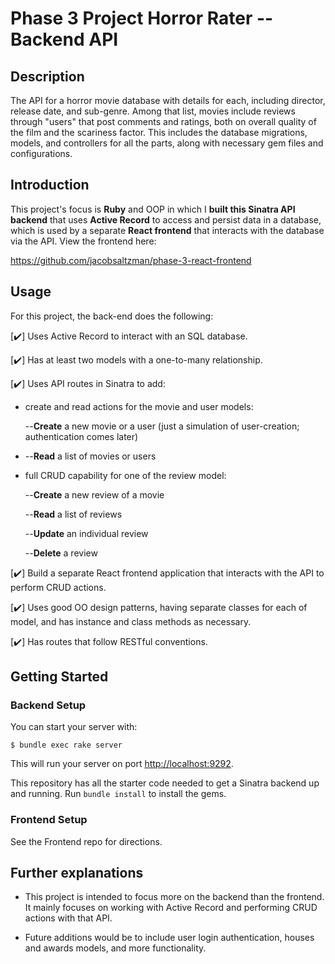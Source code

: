# Phase 3 Project Horror Rater -- Backend API


## Description


The API for a horror movie database with details for each, including director, release date, and sub-genre. Among that list, movies include reviews through "users" that post comments and ratings, both on overall quality of the film and the scariness factor.  This includes the database migrations, models, and controllers for all the parts, along with necessary gem files and configurations.


## Introduction


This project's focus is **Ruby** and OOP in which I **built this Sinatra API backend** that uses
**Active Record** to access and persist data in a database, which is used
by a separate **React frontend** that interacts with the database via the API. View the frontend here:


https://github.com/jacobsaltzman/phase-3-react-frontend 



## Usage


For this project, the back-end does the following:


[✔️] Uses Active Record to interact with an SQL database.


[✔️] Has at least two models with a one-to-many relationship.


[✔️] Uses API routes in Sinatra to add:


  - create and read actions for the movie and user models:


    --**Create** a new movie or a user (just a simulation of user-creation; authentication comes later)

-   --**Read** a list of movies or users


  - full CRUD capability for one of the review model:


    --**Create** a new review of a movie

    --**Read** a list of reviews

    --**Update** an individual review

    --**Delete** a review


[✔️] Build a separate React frontend application that interacts with the API to
  perform CRUD actions.


[✔️] Uses good OO design patterns, having separate classes for each of
  model, and has instance and class methods as necessary.


[✔️] Has routes that follow RESTful conventions.


## Getting Started


### Backend Setup

You can start your server with:

```console
$ bundle exec rake server
```

This will run your server on port
[http://localhost:9292](http://localhost:9292).


This repository has all the starter code needed to get a Sinatra backend up and
running. Run `bundle install` to install the gems.


### Frontend Setup


See the Frontend repo for directions.


## Further explanations


- This project is intended to focus more on the backend than the frontend. It mainly focuses on working with Active Record and performing CRUD actions with that API.


- Future additions would be to include user login authentication, houses and awards models, and more functionality.


